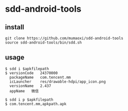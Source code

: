 # sdd-android-tools

## install
```shell
git clone https://github.com/mumaoxi/sdd-android-tools
source sdd-android-tools/bin/sdd.sh
```

## usage
```shell
$ sdd i $apkfilepath
$ versionCode	24370000
  packageName	com.tencent.mm
  icLauncher	res/drawable-hdpi/app_icon.png
  versionName	2.437
  appName	微信
```

```shell
$ sdd i p $apkfilepath
$ com.tencent.mm,apkpath.apk
```
